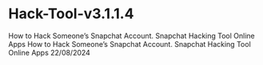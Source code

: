 # Hack-Tool-v3.1.1.4
How to Hack Someone’s Snapchat Account. Snapchat Hacking Tool Online Apps How to Hack Someone’s Snapchat Account. Snapchat Hacking Tool Online Apps 22/08/2024
